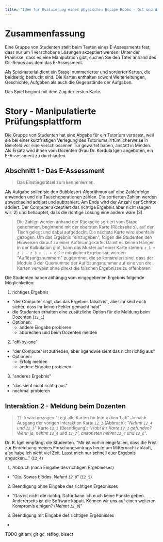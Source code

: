 ```yaml
---
title: "Idee für Evaluierung eines physischen Escape-Rooms - Git und die Hochschule"
---
```


# Zusammenfassung

Eine Gruppe von Studenten stellt beim Testen eines E-Assessments fest, dass nur um 1 verschobene Lösungen akzeptiert werden. Unter der Prämisse, dass es eine Manipulation gibt, suchen Sie den Täter anhand des Git-Repos aus dem das E-Assessment.

Als Spielmaterial dient ein Stapel nummerierter und sortierter Karten, die beidseitig bedruckt sind.
Die Karten enthalten sowohl Weiterleitungen, Geschichte, Aufgaben als auch die Gegenstände der Aufgaben.

Das Spiel beginnt mit dem Zug der ersten Karte.

# Story - Manipulatierte Prüfungsplattform

Die Gruppe von Studenten hat eine Abgabe für ein Tutorium verpasst, weil sie bei einer kurzfristigen Verlegung des Tutoriums irrtümlicherweise in Bielefeld vor eine verschlossenen Tür gewartet haben, anstatt in Minden. Als Ersatz wird ihnen vom Dozenten (Frau Dr. Kordula Igel) angeboten, ein E-Assessment zu durchlaufen.

## Abschnitt 1 - Das E-Assessment

> Das Einstiegsrätsel zum kennenlernen.

Als Aufgabe sollen sie den Bubblesort-Algorithmus auf eine Zahlenfolge anwenden und die Tauschoperationen zählen. Die sortierten Zahlen werden abwechselnd addiert und subtrahiert. Am Ende wird der Anzahl der Schritte addiert.
Der Computer akzeptiert das richtige Ergebnis aber nicht (sagen wir: 2) und behauptet, dass die richtige Lösung eine andere wäre (3).

> Die Zahlen werden anhand der Rückseite sortiert vom Stapel genommen, beginnend mit der obersten Karte (Rückseite x), auf den Tisch gelegt und dabei aufgedeckt.
> Die nächste Karte wird ebenfalls gezogen. Um das Ergebnis "einzugeben", folgen die Studenten den Hinweisen darauf zu einer Auflösungskarte.
> Damit es keinen Hänger in der Kalkulation gibt, kann das Muster auf einer Karte stehen: `z_1 + z_2 - z_3 + .. + c`
> Die möglichen Ergebnisse werden "Auflösungsnummern" zugeordnet, die so konstruiert sind, dass der Modulo 3 der Quersumme der Auflösungsnummer auf eine von drei Karten verweist ohne direkt die falschen Ergebnisse zu offenbaren.

Die Studenten haben abhängig vom eingegebenen Ergebnis folgende Möglichkeiten:

1. richtiges Ergebnis
  - "der Computer sagt, das das Ergebnis falsch ist, aber ihr seid euch sicher, dass ihr keinen Fehler gemacht habt"
  - die Studenten erhalten eine zusätzliche Option für die Meldung beim Dozenten (`I2_1`)
  - Optionen:
    - andere Eingabe probieren
    - abbrechen und beim Dozenten melden
2. "off-by-one"
  - "der Computer ist zufrieden, aber irgendwie sieht das nicht richtig aus"
  - Optionen:
    - Erfolg melden
    - andere Eingabe probieren
3. "anderes Ergebnis"
  - "das sieht nicht richtig aus"
  - nochmal probieren

## Interaktion 2 - Meldung beim Dozenten

> `I2_0` wird gezogen
> "Legt alle Karten für Interaktion 1 ab"
> Je nach Ausgang der vorigen Interaktion
> Karte `I2_2` (Abbruch): "*Nehmt `I2_4` und `I2_5`*"
> Karte `I2_3` (Beendigung): "*Habt ihr Karte `I2_1` gefunden? Wenn ja, nehmt `I2_4` und `I2_7`", ansonsten nehmt `I2_4` und `I2_6`*".

Dr. K. Igel empfängt die Studenten. "Mir ist vorhin eingefallen, dass die Frist zur Einreichung meines Forschungsantrags heute um Mitternacht abläuft, also habe ich nicht viel Zeit. Lasst mich nur schnell euer Ergebnis angucken..." (`I2_4`)

1. Abbruch (nach Eingabe des richtigen Ergebnisses)
  - "Oje. Sowas blödes. *Nehmt `I2_8`*" (`I2_5`)
2. Beendigung ohne Eingabe des richtigen Ergebnisses
  - "Das ist nicht die richtig. Dafür kann ich euch keine Punkte geben. Andererseits ist die Software kaputt. Können wir uns auf einen weiteren Kompromis einigen? (*Nehmt `I2_8`*)"
3. Beendigung mit Eingabe des richtigen Ergebnisses
  -

TODO git am, git gc, reflog, bisect
